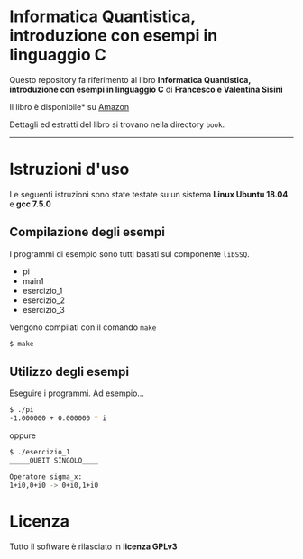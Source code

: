 # Informatica Quantistica, introduzione con esempi in linguaggio C

Questo repository fa riferimento al libro **Informatica Quantistica, introduzione con esempi in linguaggio C** di **Francesco e Valentina Sisini**

Il libro è disponibile* su [Amazon](https://www.amazon.it/Informatica-Quantistica-introduzione-esempi-linguaggio/dp/B0858VQZ17)

Dettagli ed estratti del libro si trovano nella directory `book`.

---

# Istruzioni d'uso

Le seguenti istruzioni sono state testate su un sistema **Linux Ubuntu 18.04** e **gcc 7.5.0**

## Compilazione degli esempi

I programmi di esempio sono tutti basati sul componente `libSSQ`.

- pi
- main1
- esercizio_1
- esercizio_2
- esercizio_3

Vengono compilati con il comando `make`

```bash
$ make
```

## Utilizzo degli esempi

Eseguire i programmi. Ad esempio...

```bash
$ ./pi
-1.000000 + 0.000000 * i
```

oppure

```bash
$ ./esercizio_1
_____QUBIT SINGOLO____

Operatore sigma_x:
1+i0,0+i0 -> 0+i0,1+i0
```

# Licenza
 Tutto il software è rilasciato in **licenza GPLv3** 